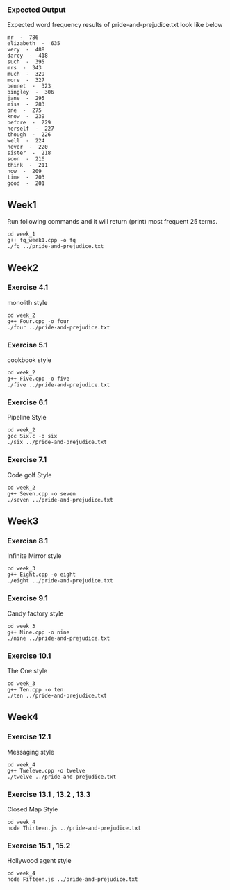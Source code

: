 ### Expected Output
Expected word frequency results of pride-and-prejudice.txt look like below
```
mr  -  786
elizabeth  -  635
very  -  488
darcy  -  418
such  -  395
mrs  -  343
much  -  329
more  -  327
bennet  -  323
bingley  -  306
jane  -  295
miss  -  283
one  -  275
know  -  239
before  -  229
herself  -  227
though  -  226
well  -  224
never  -  220
sister  -  218
soon  -  216
think  -  211
now  -  209
time  -  203
good  -  201
```

## Week1 
Run following commands and it will return (print) most frequent 25 terms. 

```
cd week_1
g++ fq_week1.cpp -o fq
./fq ../pride-and-prejudice.txt
```

## Week2
### Exercise 4.1 
monolith style 
```
cd week_2
g++ Four.cpp -o four
./four ../pride-and-prejudice.txt 
```

### Exercise 5.1 
cookbook style
```
cd week_2
g++ Five.cpp -o five
./five ../pride-and-prejudice.txt 
```
### Exercise 6.1 
Pipeline Style
```
cd week_2
gcc Six.c -o six 
./six ../pride-and-prejudice.txt 
```

### Exercise 7.1 
Code golf Style
```
cd week_2
g++ Seven.cpp -o seven
./seven ../pride-and-prejudice.txt 
```

## Week3
### Exercise 8.1 
Infinite Mirror style
```
cd week_3
g++ Eight.cpp -o eight
./eight ../pride-and-prejudice.txt 
```
### Exercise 9.1 
Candy factory style
```
cd week_3
g++ Nine.cpp -o nine
./nine ../pride-and-prejudice.txt 
```

### Exercise 10.1 
The One style
```
cd week_3
g++ Ten.cpp -o ten
./ten ../pride-and-prejudice.txt 
```

## Week4
### Exercise 12.1 
Messaging style
```
cd week_4
g++ Tweleve.cpp -o twelve
./twelve ../pride-and-prejudice.txt 
```

### Exercise 13.1 , 13.2 , 13.3
Closed Map Style
```
cd week_4
node Thirteen.js ../pride-and-prejudice.txt 
```

### Exercise 15.1 , 15.2
Hollywood agent style 
```
cd week_4
node Fifteen.js ../pride-and-prejudice.txt 
```


